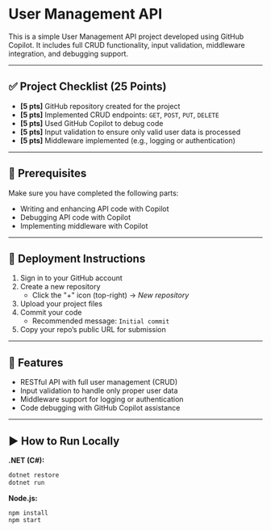 # User Management API

This is a simple User Management API project developed using GitHub Copilot. It includes full CRUD functionality, input validation, middleware integration, and debugging support.

---

## ✅ Project Checklist (25 Points)

- **[5 pts]** GitHub repository created for the project  
- **[5 pts]** Implemented CRUD endpoints: `GET`, `POST`, `PUT`, `DELETE`  
- **[5 pts]** Used GitHub Copilot to debug code  
- **[5 pts]** Input validation to ensure only valid user data is processed  
- **[5 pts]** Middleware implemented (e.g., logging or authentication)

---

## 🔧 Prerequisites

Make sure you have completed the following parts:
- Writing and enhancing API code with Copilot  
- Debugging API code with Copilot  
- Implementing middleware with Copilot

---

## 🚀 Deployment Instructions

1. Sign in to your GitHub account  
2. Create a new repository  
   - Click the "+" icon (top-right) → *New repository*  
3. Upload your project files  
4. Commit your code  
   - Recommended message: `Initial commit`  
5. Copy your repo’s public URL for submission

---

## 📌 Features

- RESTful API with full user management (CRUD)
- Input validation to handle only proper user data
- Middleware support for logging or authentication
- Code debugging with GitHub Copilot assistance

---

## ▶️ How to Run Locally

**.NET (C#):**
```bash
dotnet restore
dotnet run
```
**Node.js:**
```
npm install
npm start
```
